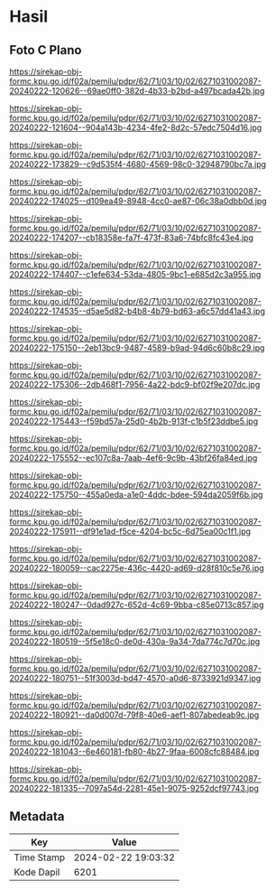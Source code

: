 # Hasil

## Foto C Plano

https://sirekap-obj-formc.kpu.go.id/f02a/pemilu/pdpr/62/71/03/10/02/6271031002087-20240222-120626--69ae0ff0-382d-4b33-b2bd-a497bcada42b.jpg

https://sirekap-obj-formc.kpu.go.id/f02a/pemilu/pdpr/62/71/03/10/02/6271031002087-20240222-121604--904a143b-4234-4fe2-8d2c-57edc7504d16.jpg

https://sirekap-obj-formc.kpu.go.id/f02a/pemilu/pdpr/62/71/03/10/02/6271031002087-20240222-173829--c9d535f4-4680-4569-98c0-32948790bc7a.jpg

https://sirekap-obj-formc.kpu.go.id/f02a/pemilu/pdpr/62/71/03/10/02/6271031002087-20240222-174025--d109ea49-8948-4cc0-ae87-06c38a0dbb0d.jpg

https://sirekap-obj-formc.kpu.go.id/f02a/pemilu/pdpr/62/71/03/10/02/6271031002087-20240222-174207--cb18358e-fa7f-473f-83a6-74bfc8fc43e4.jpg

https://sirekap-obj-formc.kpu.go.id/f02a/pemilu/pdpr/62/71/03/10/02/6271031002087-20240222-174407--c1efe634-53da-4805-9bc1-e685d2c3a955.jpg

https://sirekap-obj-formc.kpu.go.id/f02a/pemilu/pdpr/62/71/03/10/02/6271031002087-20240222-174535--d5ae5d82-b4b8-4b79-bd63-a6c57dd41a43.jpg

https://sirekap-obj-formc.kpu.go.id/f02a/pemilu/pdpr/62/71/03/10/02/6271031002087-20240222-175150--2eb13bc9-9487-4589-b9ad-94d6c60b8c29.jpg

https://sirekap-obj-formc.kpu.go.id/f02a/pemilu/pdpr/62/71/03/10/02/6271031002087-20240222-175306--2db468f1-7956-4a22-bdc9-bf02f9e207dc.jpg

https://sirekap-obj-formc.kpu.go.id/f02a/pemilu/pdpr/62/71/03/10/02/6271031002087-20240222-175443--f59bd57a-25d0-4b2b-913f-c1b5f23ddbe5.jpg

https://sirekap-obj-formc.kpu.go.id/f02a/pemilu/pdpr/62/71/03/10/02/6271031002087-20240222-175552--ec107c8a-7aab-4ef6-9c9b-43bf26fa84ed.jpg

https://sirekap-obj-formc.kpu.go.id/f02a/pemilu/pdpr/62/71/03/10/02/6271031002087-20240222-175750--455a0eda-a1e0-4ddc-bdee-594da2059f6b.jpg

https://sirekap-obj-formc.kpu.go.id/f02a/pemilu/pdpr/62/71/03/10/02/6271031002087-20240222-175911--df91e1ad-f5ce-4204-bc5c-6d75ea00c1f1.jpg

https://sirekap-obj-formc.kpu.go.id/f02a/pemilu/pdpr/62/71/03/10/02/6271031002087-20240222-180059--cac2275e-436c-4420-ad69-d28f810c5e76.jpg

https://sirekap-obj-formc.kpu.go.id/f02a/pemilu/pdpr/62/71/03/10/02/6271031002087-20240222-180247--0dad927c-652d-4c69-9bba-c85e0713c857.jpg

https://sirekap-obj-formc.kpu.go.id/f02a/pemilu/pdpr/62/71/03/10/02/6271031002087-20240222-180519--5f5e18c0-de0d-430a-9a34-7da774c7d70c.jpg

https://sirekap-obj-formc.kpu.go.id/f02a/pemilu/pdpr/62/71/03/10/02/6271031002087-20240222-180751--51f3003d-bd47-4570-a0d6-8733921d9347.jpg

https://sirekap-obj-formc.kpu.go.id/f02a/pemilu/pdpr/62/71/03/10/02/6271031002087-20240222-180921--da0d007d-79f8-40e6-aef1-807abedeab9c.jpg

https://sirekap-obj-formc.kpu.go.id/f02a/pemilu/pdpr/62/71/03/10/02/6271031002087-20240222-181043--6e460181-fb80-4b27-9faa-6008cfc88484.jpg

https://sirekap-obj-formc.kpu.go.id/f02a/pemilu/pdpr/62/71/03/10/02/6271031002087-20240222-181335--7097a54d-2281-45e1-9075-9252dcf97743.jpg


## Metadata

| Key        | Value               |
| ---------- | ------------------- |
| Time Stamp | 2024-02-22 19:03:32 |
| Kode Dapil | 6201                |



